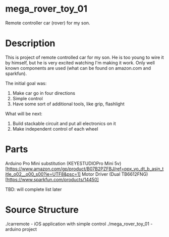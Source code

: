 # mega_rover_toy_01
Remote controller car (rover) for my son. 


Description
===========

This is project of remote controlled car for my son. He is too young to wire it by himself, but he is very excited watching I'm making it work. 
Only well known components are used (what can be found on amazon.com and sparkfun). 

The initial goal was: 
1. Make car go in four directions  
2. Simple control 
3. Have some sort of additional tools, like grip, flashlight

What will be next: 
1. Build stackable circuit and put all electronics on it
2. Make independent control of each wheel 


Parts
=============

Arduino Pro Mini substitution (KEYESTUDIOPro Mini 5v)[https://www.amazon.com/gp/product/B07B2PZFBJ/ref=ppx_yo_dt_b_asin_title_o02__o00_s00?ie=UTF8&psc=1]
Motor Driver (Dual TB6612FNG)[https://www.sparkfun.com/products/14450]

TBD: will complete list later


Source Structure
=============

./carremote -	iOS application with simple control 
./mega_rover_toy_01 - arduino project


